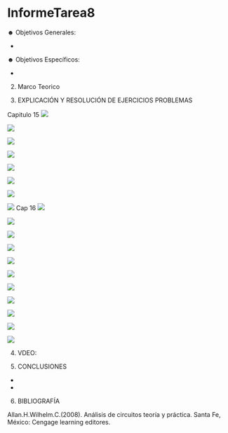 # InformeTarea8

☻ Objetivos Generales:

*

☻ Objetivos Específicos:

*

2. Marco Teorico 




3. EXPLICACIÓN Y RESOLUCIÓN DE EJERCICIOS PROBLEMAS

Capitulo 15
![](Img/deber8-1.jpg)

![](Img/deber8-2.jpg)

![](Img/deber8-3.jpg)

![](Img/deber8-4.jpg)

![](Img/deber8-5.jpg)

![](Img/deber8-6.jpg)

![](Img/deber8-7.jpg)


![](Img/57,59,61,63.PNG)
Cap 16
![](Img/67,2,4.PNG)

![](Img/6,8.PNG)


![](Img/12.PNG)

![](Img/1..png)

![](Img/2..png)

![](Img/3..png)

![](Img/4..png)

![](Img/5..png)

![](Img/6..png)

![](Img/7..png)

![](Img/8..png)

4. VDEO:



5. CONCLUSIONES

*

*

6. BIBLIOGRAFÍA

Allan.H.Wilhelm.C.(2008). Análisis de circuitos teoría y práctica. Santa Fe, México: Cengage learning editores.
